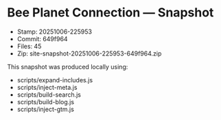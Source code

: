 # Bee Planet Connection — Snapshot

- Stamp: 20251006-225953
- Commit: 649f964
- Files: 45
- Zip: site-snapshot-20251006-225953-649f964.zip

This snapshot was produced locally using:
- scripts/expand-includes.js
- scripts/inject-meta.js
- scripts/build-search.js
- scripts/build-blog.js
- scripts/inject-gtm.js
